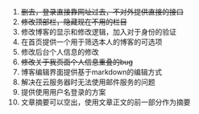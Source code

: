 1. ~~删去，登录直接靠网址过去，不对外提供直接的接口~~
2. ~~修改顶部栏，隐藏现在不用的栏目~~
3. 修改博客的显示和修改逻辑，加入对于身份的验证
4. 在首页提供一个用于筛选本人的博客的可选项
5. 修改后台个人信息的修改
6. ~~修改关于我页面个人信息重叠的bug~~
7. 博客编辑界面提供基于markdown的编辑方式
8. 解决在云服务器时无法使用邮件服务的问题
9. 提供使用用户名登录的方案
10. 文章摘要可以空出，使用文章正文的前一部分作为摘要